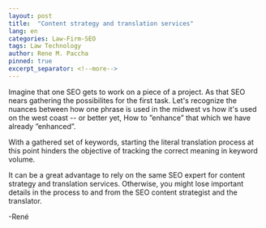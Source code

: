 ```yaml
---
layout: post
title:  "Content strategy and translation services"
lang: en
categories: Law-Firm-SEO
tags: Law Technology
author: Rene M. Paccha
pinned: true
excerpt_separator: <!--more-->
---
```


Imagine that one SEO gets to work on a piece of a project. As that SEO nears gathering the possibilites for the first task. Let's recognize the nuances between how one phrase is used in the midwest vs how it's used on the west coast -- or better yet,  How to ”enhance” that which we have already ”enhanced”.

With a gathered set of keywords, starting the literal translation process at this point hinders the objective of tracking the correct meaning in keyword volume.


It can be a great advantage to rely on the same SEO expert for content strategy and translation services. Otherwise, you might lose important details in the process to and from the SEO content strategist and the translator.

-René
